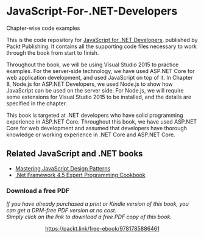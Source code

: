 # JavaScript-For-.NET-Developers
Chapter-wise code examples

This is the code repository for [JavaScript for .NET Developers](https://www.packtpub.com/application-development/javascript-net-developers?utm_source=github&utm_medium=repository&utm_campaign=9781785886461), published by Packt Publishing. It contains all the supporting code files necessary to work through the book from start to finish.

Throughout the book, we will be using Visual Studio 2015 to practice examples. For the server-side technology, we have used ASP.NET Core for web application development, and used JavaScript on top of it. In Chapter 8, Node.js for ASP.NET Developers, we used Node.js to show how JavaScript can be used on the server side. For Node.js, we will require some extensions for Visual Studio 2015 to be installed, and the details are specified in the chapter.

This book is targeted at .NET developers who have solid programming experience in ASP.NET Core. Throughout this book, we have used ASP.NET Core for web development and assumed that developers have thorough knowledge or working experience in .NET Core and ASP.NET Core.

## Related JavaScript and .NET books
* [Mastering JavaScript Design Patterns](https://www.packtpub.com/application-development/mastering-javascript-design-patterns?utm_source=github&utm_medium=repository&utm_campaign=9781783987986)
* [.Net Framework 4.5 Expert Programming Cookbook](https://www.packtpub.com/application-development/net-framework-45-expert-programming-cookbook?utm_source=github&utm_medium=repository&utm_campaign=9781849687423)
### Download a free PDF

 <i>If you have already purchased a print or Kindle version of this book, you can get a DRM-free PDF version at no cost.<br>Simply click on the link to download a free PDF copy of this book.</i>
<p align="center"> <a href="https://packt.link/free-ebook/9781785886461">https://packt.link/free-ebook/9781785886461 </a> </p>